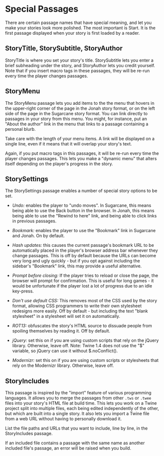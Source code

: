 # Special Passages

There are certain passage names that have special meaning, and let you make your stories look more polished. The most important is Start. It is the first passage displayed when your story is first loaded by a reader.

## StoryTitle, StorySubtitle, StoryAuthor

StoryTitle is where you set your story's title. StorySubtitle lets you enter a brief subheading under the story, and StoryAuthor lets you credit yourself. Note that if you insert macro tags in these passages, they will be re-run every time the player changes passages.

## StoryMenu

The StoryMenu passage lets you add items to the the menu that hovers in the upper-right corner of the page in the Jonah story format, or on the left side of the page in the Sugarcane story format. You can link directly to passages in your story from this menu. You might, for instance, put an "About the author" link in the menu that links to a passage containing a personal blurb.

Take care with the length of your menu items. A link will be displayed on a single line, even if it means that it will overlap your story's text.

Again, if you put macro tags in this passages, it will be re-run every time the player changes passages. This lets you make a "dynamic menu" that alters itself depending on the player's progress in the story.

## StorySettings

The StorySettings passage enables a number of special story options to be set.

- *Undo:* enables the player to "undo moves". In Sugarcane, this means being able to use the Back button in the browser. In Jonah, this means being able to use the "Rewind to here" link, and being able to click links in previous passages.

- *Bookmark:* enables the player to use the "Bookmark" link in Sugarcane and Jonah. On by default.

- *Hash updates:* this causes the current passage's bookmark URL to be automatically placed in the player's browser address bar whenever they change passages. This is off by default because the URLs can become very long and ugly quickly - but if you opt against including the sidebar's "Bookmark" link, this may provide a useful alternative.

- *Prompt before closing:* If the player tries to reload or close the page, the browser will prompt for confirmation. This is useful for long games - it would be unfortunate if the player lost a lot of progress due to an idle key-press.

- *Don't use default CSS:* This removes most of the CSS used by the story format, allowing CSS programmers to write their own stylesheet redesigns more easily. Off by default - but including the text "blank stylesheet" in a stylesheet will set it on automatically.

- *ROT13:* obfuscates the story's HTML source to dissuade people from spoiling themselves by reading it. Off by default.

- *jQuery:* set this on if you are using custom scripts that rely on the jQuery library. Otherwise, leave off. Note: Twine 1.4 does not use the "$" variable, so jQuery can use it without $.noConflict().

- *Modernizr:* set this on if you are using custom scripts or stylesheets that rely on the Modernizr library. Otherwise, leave off.

## StoryIncludes

This passage is inspired by the "import" feature of various programming languages. It allows you to merge the passages from other `.tws` or `.twee` files into your story's HTML file at build time. This lets you work on a Twine project split into multiple files, each being edited independently of the other, but which are built into a single story. It also lets you import a Twine file from a web URL without having to personally download it.

List the file paths and URLs that you want to include, line by line, in the StoryIncludes passage.

If an included file contains a passage with the same name as another included file's passage, an error will be raised when you build.
